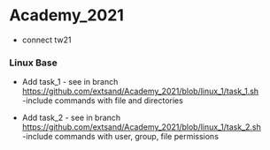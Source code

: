 # Academy_2021
- connect tw21


### Linux Base

- Add task_1 - see in branch https://github.com/extsand/Academy_2021/blob/linux_1/task_1.sh
    <br>-include commands with file and directories 


- Add task_2 - see in branch https://github.com/extsand/Academy_2021/blob/linux_1/task_2.sh
    <br>-include commands with user, group, file permissions


